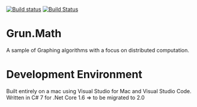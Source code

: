 [![Build status](https://ci.appveyor.com/api/projects/status/qbtvpwwh7ok54fik/branch/master?svg=true)](https://ci.appveyor.com/project/EGrun/grun-math/branch/master)
[![Build Status](https://travis-ci.org/EGrun/Grun.Math.svg?branch=master)](https://travis-ci.org/EGrun/Grun.Math)

# Grun.Math

A sample of Graphing algorithms with a focus on distributed computation.

# Development Environment

Built entirely on a mac using Visual Studio for Mac and Visual Studio Code.
Written in C# 7 for .Net Core 1.6 => to be migrated to 2.0
